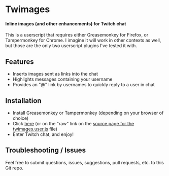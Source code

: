 # Twimages
#### Inline images (and other enhancements) for Twitch chat

This is a userscript that requires either Greasemonkey for Firefox, or Tampermonkey for Chrome.  I imagine it will work in other contexts as well, but those are the only two userscript plugins I've tested it with.

## Features
* Inserts images sent as links into the chat
* Highlights messages containing your username
* Provides an "@" link by usernames to quickly reply to a user in chat

## Installation
* Install Greasemonkey or Tampermonkey (depending on your browser of choice)
* Click [here](https://github.com/SammyIAm/Twimages/raw/master/twimages.user.js) (or on the "raw" link on the [source page for the twimages.user.js](https://github.com/SammyIAm/Twimages/blob/master/twimages.user.js) file)
* Enter Twitch chat, and enjoy!

## Troubleshooting / Issues
Feel free to submit questions, issues, suggestions, pull requests, etc. to this Git repo.
